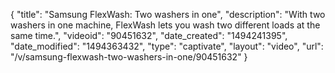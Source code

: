 {
    "title": "Samsung FlexWash: Two washers in one",
    "description": "With two washers in one machine, FlexWash lets you wash two different loads at the same time.",
    "videoid": "90451632",
    "date_created": "1494241395",
    "date_modified": "1494363432",
    "type": "captivate",
    "layout": "video",
    "url": "\/v\/samsung-flexwash-two-washers-in-one\/90451632"
}